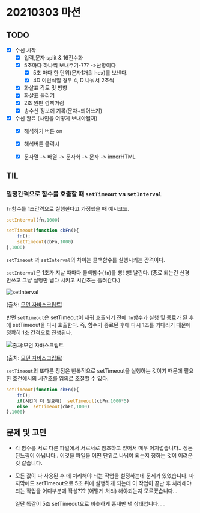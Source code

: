# 20210303 마션

## TODO

- [x] 수신 시작
  - [x] 입력,문자 split & 16진수화
  - [x] 5초마다 하나씩 보내주기-??? ->난항이다
    - [x] 5초 마다 한 단위(문자1개의 hex)를 보낸다.
    - [x] 4D 이런식일 경우 4, D 나눠서 2초씩 
  - [x] 화살표 각도 및 방향 
  - [x] 화살표 돌리기 
  - [x] 2초 원판 깜빡거림
  - [x] 송수신 정보에 기록(문자+띄어쓰기)
- [x] 수신 완료  (사인을 어떻게 보내야될까)
  - [x] 해석하기 버튼 on
  - [x] 해석버튼 클릭시
  - [x] 문자열 -> 배열 -> 문자화  -> 문자 -> innerHTML



## TIL

### 일정간격으로 함수를 호출할 때 `setTimeout` vs `setInterval`

`fn`함수를 1초간격으로 실행한다고 가정했을 때 예시코드.

```javascript
setInterval(fn,1000)

setTimeout(function cbFn(){
    fn();
    setTimeout(cbFn,1000)
},1000)
```

`setTimeout` 과 `setInterval`의 차이는 콜백함수를 실행시키는 간격이다.

`setInterval`은 1초가 지날 때마다 콜백함수(`fn`)를 빵! 빵! 날린다. (종료 되는건 신경 안쓰고 그냥 실행만 냅다 시키고 시간초는 흘러간다.)

![setInterval](https://images.velog.io/images/proshy/post/3407f8ba-20d4-48d8-8238-174b98e6cc03/image.png "출처:모던 자바스크립트")

(출처: [모던 자바스크립트](https://ko.javascript.info/settimeout-setinterval))

반면 `setTimeout`은 setTimeout이 재귀 호출되기 전에 `fn`함수가 실행 및 종료가 된 후에 setTimeout을 다시 호출한다. 즉, 함수가 종료된 후에 다시 1초를 기다리기 때문에 정확히 1초 간격으로 진행된다. 

![](https://images.velog.io/images/proshy/post/5345d64f-07a5-42cd-9e27-29ba2d1d895b/image.png "출처:모던 자바스크립트")

(출처: [모던 자바스크립트](https://ko.javascript.info/settimeout-setinterval))

`setTimeout`의 또다른 장점은 반복적으로 setTimeout을 실행하는 것이기 때문에 필요한 조건에서의 시간초를 임의로 조절할 수 있다. 

```javascript
setTimeout(function cbFn(){
    fn();
    if(시간이 더 필요해)  setTimeout(cbFn,1000*5)
    else  setTimeout(cbFn,1000)
},1000)
```


## 문제 및 고민

- 각 함수를 서로 다른 파일에서 서로서로 참조하고 있어서 매우 어지럽습니다.. 정돈된느낌이 아닙니다.. 이것을 파일을 어떤 단위로 나눠야 되는지 정하는 것이 어려운 것 같습니다.

- 모든 값이 다 사용된 후 에 처리해야 되는 작업을 설정하는데 문제가 있었습니다. 마지막에도 setTimeout으로 5초 뒤에 실행하게 되는데 이 작업이 끝난 후 처리해야되는 작업을 어디부분에 작성??? (어떻게 처리) 해야되는지 모르겠습니다...

  일단 똑같이 5초 setTimeout으로 비슷하게 흉내만 낸 상태입니다..... 
